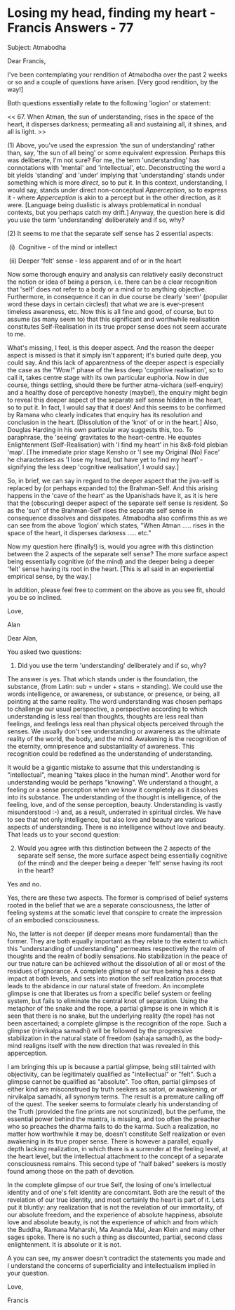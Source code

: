 # Losing my head, finding my heart - Francis Answers - 77

Subject: Atmabodha

Dear Francis,

I've been contemplating your rendition of Atmabodha over the past 2 weeks or so and a couple of questions have arisen. [Very good rendition, by the way!]

Both questions essentially relate to the following 'logion' or statement:

<< 67. When Atman, the sun of understanding, rises in the space of the heart, it disperses darkness; permeating all and sustaining all, it shines, and all is light. >>

(1) Above, you've used the expression 'the sun of understanding' rather than, say, 'the sun of all being' or some equivalent expression. Perhaps this was deliberate, I'm not sure? For me, the term 'understanding' has connotations with 'mental' and 'intellectual', etc. Deconstructing the word a bit yields 'standing' and 'under' implying that 'understanding' stands under something which is more *direct*, so to put it. In this context, understanding, I would say, stands under direct non-conceptual *Apperception*, so to express it - where *Apperception* is akin to a percept but in the other direction, as it were. [Language being dualistic is always problematical in nondual contexts, but you perhaps catch my drift.] Anyway, the question here is did you use the term 'understanding' deliberately and if so, why?

(2) It seems to me that the separate self sense has 2 essential aspects:

 (i)  Cognitive - of the mind or intellect

 (ii) Deeper 'felt' sense - less apparent and of or in the heart

Now some thorough enquiry and analysis can relatively easily deconstruct the notion or idea of being a person, i.e. there can be a clear recognition that 'self' does not refer to a body or a mind or to anything objective. Furthermore, in consequence it can in due course be clearly 'seen' (popular word these days in certain circles!) that what we are is ever-present timeless awareness, etc. Now this is all fine and good, of course, but to assume (as many seem to) that this significant and worthwhile realisation constitutes Self-Realisation in its true proper sense does not seem accurate to me.

What's missing, I feel, is this deeper aspect. And the reason the deeper aspect is missed is that it simply isn't apparent; it's buried quite deep, you could say. And this lack of apparentness of the deeper aspect is especially the case as the "Wow!" phase of the less deep 'cognitive realisation', so to call it, takes centre stage with its own particular euphoria. Now in due course, things settling, should there be further atma-vichara (self-enquiry) and a healthy dose of perceptive honesty (maybe!), the enquiry might begin to reveal this deeper aspect of the separate self sense hidden in the heart, so to put it. In fact, I would say that it does! And this seems to be confirmed by Ramana who clearly indicates that enquiry has its resolution and conclusion in the heart. [Dissolution of the 'knot' of or in the heart.] Also, Douglas Harding in his own particular way suggests this, too. To paraphrase, the 'seeing' gravitates to the heart-centre. He equates Enlightenment (Self-Realisation) with 'I find my heart' in his 8x8-fold plebian 'map'. [The immediate prior stage Kensho or 'I see my Original (No) Face' he characterises as 'I lose my head, but have yet to find my heart' - signifying the less deep 'cognitive realisation', I would say.]

So, in brief, we can say in regard to the deeper aspect that the jiva-self is replaced by (or perhaps expanded to) the Brahman-Self. And this arising happens in the 'cave of the heart' as the Upanishads have it, as it is here that the (obscuring) deeper aspect of the separate self sense is resident. So as the 'sun' of the Brahman-Self rises the separate self sense in consequence dissolves and dissipates. Atmabodha also confirms this as we can see from the above 'logion' which states, "When Atman ..... rises in the space of the heart, it disperses darkness ..... etc."

Now my question here (finally!) is, would you agree with this distinction between the 2 aspects of the separate self sense? The more surface aspect being essentially cognitive (of the mind) and the deeper being a deeper 'felt' sense having its root in the heart. [This is all said in an experiential empirical sense, by the way.]

In addition, please feel free to comment on the above as you see fit, should you be so inclined.

Love,

Alan

Dear Alan, 

You asked two questions:

1. Did you use the term 'understanding' deliberately and if so, why?

The answer is yes. That which stands under is the foundation, the substance, (from Latin: sub = under + stans = standing). We could use the words intelligence, or awareness, or substance, or presence, or being, all pointing at the same reality. The word understanding was chosen perhaps to challenge our usual perspective, a perspective according to which understanding is less real than thoughts, thoughts are less real than feelings, and feelings less real than physical objects perceived through the senses. We usually don't see understanding or awareness as the ultimate reality of the world, the body, and the mind. Awakening is the recognition of the eternity, omnipresence and substantiality of awareness. This recognition could be redefined as the understanding of understanding.

It would be a gigantic mistake to assume that this understanding is "intellectual", meaning "takes place in the human mind". Another word for understanding would be perhaps "knowing". We understand a thought, a feeling or a sense perception when we know it completely as it dissolves into its substance. The understanding of the thought is intelligence, of the feeling, love, and of the sense perception, beauty. Understanding is vastly misunderstood :-) and, as a result, underrated in spiritual circles. We have to see that not only intelligence, but also love and beauty are various aspects of understanding. There is no intelligence without love and beauty. That leads us to your second question:

2. Would you agree with this distinction between the 2 aspects of the separate self sense, the more surface aspect being essentially cognitive (of the mind) and the deeper being a deeper 'felt' sense having its root in the heart?

Yes and no.

Yes, there are these two aspects. The former is comprised of belief systems rooted in the belief that we are a separate consciousness, the latter of feeling systems at the somatic level that conspire to create the impression of an embodied consciousness. 

No, the latter is not deeper (if deeper means more fundamental) than the former. They are both equally important as they relate to the extent to which this "understanding of understanding" permeates respectively the realm of thoughts and the realm of bodily sensations. No stabilization in the peace of our true nature can be achieved without the dissolution of all or most of the residues of ignorance. A complete glimpse of our true being has a deep impact at both levels, and sets into motion the self realization process that leads to the abidance in our natural state of freedom. An incomplete glimpse is one that liberates us from a specific belief system or feeling system, but fails to eliminate the central knot of separation. Using the metaphor of the snake and the rope, a partial glimpse is one in which it is seen that there is no snake, but the underlying reality (the rope) has not been ascertained; a complete glimpse is the recognition of the rope. Such a glimpse (nirvikalpa samadhi) will be followed by the progressive stabilization in the natural state of freedom (sahaja samadhi), as the body-mind realigns itself with the new direction that was revealed in this apperception.

I am bringing this up is because a partial glimpse, being still tainted with objectivity, can be legitimately qualified as "intellectual" or "felt". Such a glimpse cannot be qualified as "absolute". Too often, partial glimpses of either kind are misconstrued by truth seekers as satori, or awakening, or nirvikalpa samadhi, all synonym terms. The result is a premature calling off of the quest. The seeker seems to formulate clearly his understanding of the Truth (provided the fine prints are not scrutinized), but the perfume, the essential power behind the mantra, is missing, and too often the preacher who so preaches the dharma fails to do the karma. Such a realization, no matter how worthwhile it may be, doesn't constitute Self realization or even awakening in its true proper sense. There is however a parallel, equally depth lacking realization, in which there is a surrender at the feeling level, at the heart level, but the intellectual attachment to the concept of a separate consciousness remains. This second type of "half baked" seekers is mostly found among those on the path of devotion.

In the complete glimpse of our true Self, the losing of one's intellectual identity and of one's felt identity are concomitant. Both are the result of the revelation of our true identity, and most certainly the heart is part of it. Lets put it bluntly: any realization that is not the revelation of our immortality, of our absolute freedom, and the experience of absolute happiness, absolute love and absolute beauty, is not the experience of which and from which the Buddha, Ramana Maharshi, Ma Ananda Mai, Jean Klein and many other sages spoke. There is no such a thing as discounted, partial, second class enlightenment. It is absolute or it is not.

A you can see, my answer doesn't contradict the statements you made and I understand the concerns of superficiality and intellectualism implied in your question. 

Love,

Francis

